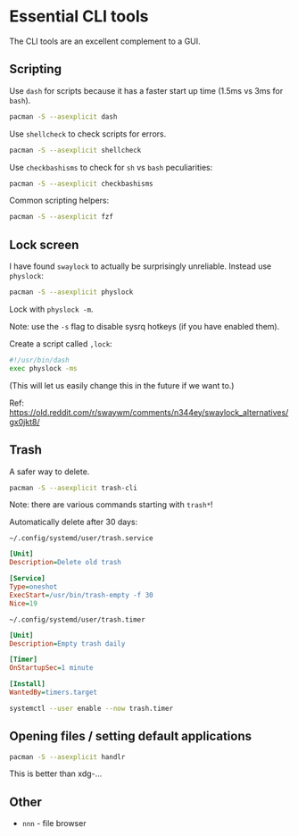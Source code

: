 # Essential CLI tools

The CLI tools are an excellent complement to a GUI.


## Scripting

Use `dash` for scripts because it has a faster start up time (1.5ms vs 3ms for `bash`).

```sh
pacman -S --asexplicit dash
```

Use `shellcheck` to check scripts for errors.

```sh
pacman -S --asexplicit shellcheck
```

Use `checkbashisms` to check for `sh` vs `bash` peculiarities:

```sh
pacman -S --asexplicit checkbashisms
```

Common scripting helpers:

```sh
pacman -S --asexplicit fzf
```


## Lock screen

I have found `swaylock` to actually be surprisingly unreliable. Instead use `physlock`:

```sh
pacman -S --asexplicit physlock
```

Lock with `physlock -m`.

Note: use the `-s` flag to disable sysrq hotkeys (if you have enabled them).

Create a script called `,lock`:

```sh
#!/usr/bin/dash
exec physlock -ms
```

(This will let us easily change this in the future if we want to.)

Ref: <https://old.reddit.com/r/swaywm/comments/n344ey/swaylock_alternatives/gx0jkt8/>


## Trash

A safer way to delete.

```sh
pacman -S --asexplicit trash-cli
```

Note: there are various commands starting with `trash*`!

Automatically delete after 30 days:

`~/.config/systemd/user/trash.service`
```ini
[Unit]
Description=Delete old trash

[Service]
Type=oneshot
ExecStart=/usr/bin/trash-empty -f 30
Nice=19
```

`~/.config/systemd/user/trash.timer`
```ini
[Unit]
Description=Empty trash daily

[Timer]
OnStartupSec=1 minute

[Install]
WantedBy=timers.target
```

```sh
systemctl --user enable --now trash.timer
```


## Opening files / setting default applications

```sh
pacman -S --asexplicit handlr
```

This is better than xdg-...


## Other

* `nnn` - file browser

